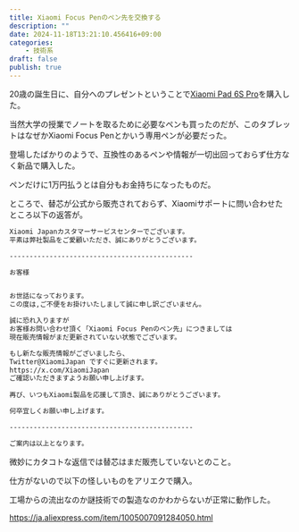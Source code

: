 ```yaml
---
title: Xiaomi Focus Penのペン先を交換する
description: ""
date: 2024-11-18T13:21:10.456416+09:00
categories:
    - 技術系
draft: false
publish: true
---
```


20歳の誕生日に、自分へのプレゼントということで[Xiaomi Pad 6S Pro](https://www.mi.com/jp/product/xiaomi-pad-6s-pro-124/)を購入した。

当然大学の授業でノートを取るために必要なペンも買ったのだが、このタブレットはなぜかXiaomi Focus Penとかいう専用ペンが必要だった。

登場したばかりのようで、互換性のあるペンや情報が一切出回っておらず仕方なく新品で購入した。

ペンだけに1万円払うとは自分もお金持ちになったものだ。

ところで、替芯が公式から販売されておらず、Xiaomiサポートに問い合わせたところ以下の返答が。

```txt
Xiaomi Japanカスタマーサービスセンターでございます。
平素は弊社製品をご愛顧いただき、誠にありがとうございます。

----------------------------------------------

お客様


お世話になっております。
この度は,ご不便をお掛けいたしまして誠に申し訳ございません。

誠に恐れ入りますが
お客様お問い合わせ頂く「Xiaomi Focus Penのペン先」につきましては
現在販売情報がまだ更新されていない状態でございます。

もし新たな販売情報がございましたら、
Twitter@XiaomiJapan ですぐに更新されます。
https://x.com/XiaomiJapan
ご確認いただきますようお願い申し上げます。
 
再び、いつもXiaomi製品を応援して頂き、誠にありがとうございます。

何卒宜しくお願い申し上げます。

----------------------------------------------

ご案内は以上となります。
```

微妙にカタコトな返信では替芯はまだ販売していないとのこと。

仕方がないので以下の怪しいものをアリエクで購入。

工場からの流出なのか謎技術での製造なのかわからないが正常に動作した。

https://ja.aliexpress.com/item/1005007091284050.html
